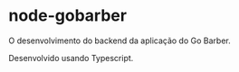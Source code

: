 # node-gobarber
O desenvolvimento do backend da aplicação do Go Barber.

Desenvolvido usando Typescript.
